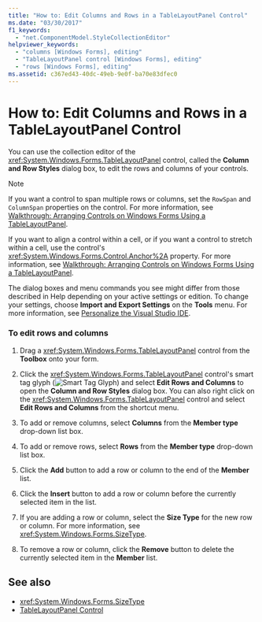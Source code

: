 ```yaml
---
title: "How to: Edit Columns and Rows in a TableLayoutPanel Control"
ms.date: "03/30/2017"
f1_keywords: 
  - "net.ComponentModel.StyleCollectionEditor"
helpviewer_keywords: 
  - "columns [Windows Forms], editing"
  - "TableLayoutPanel control [Windows Forms], editing"
  - "rows [Windows Forms], editing"
ms.assetid: c367ed43-40dc-49eb-9e0f-ba70e83dfec0
---
```

# How to: Edit Columns and Rows in a TableLayoutPanel Control
You can use the collection editor of the <xref:System.Windows.Forms.TableLayoutPanel> control, called the **Column and Row Styles** dialog box, to edit the rows and columns of your controls.  
  
> [!NOTE]
>  If you want a control to span multiple rows or columns, set the `RowSpan` and `ColumnSpan` properties on the control. For more information, see [Walkthrough: Arranging Controls on Windows Forms Using a TableLayoutPanel](walkthrough-arranging-controls-on-windows-forms-using-a-tablelayoutpanel.md).  
>   
>  If you want to align a control within a cell, or if you want a control to stretch within a cell, use the control's <xref:System.Windows.Forms.Control.Anchor%2A> property. For more information, see [Walkthrough: Arranging Controls on Windows Forms Using a TableLayoutPanel](walkthrough-arranging-controls-on-windows-forms-using-a-tablelayoutpanel.md).  
>   
>  The dialog boxes and menu commands you see might differ from those described in Help depending on your active settings or edition. To change your settings, choose **Import and Export Settings** on the **Tools** menu. For more information, see [Personalize the Visual Studio IDE](/visualstudio/ide/personalizing-the-visual-studio-ide).  
  
### To edit rows and columns  
  
1. Drag a <xref:System.Windows.Forms.TableLayoutPanel> control from the **Toolbox** onto your form.  
  
2. Click the <xref:System.Windows.Forms.TableLayoutPanel> control's smart tag glyph (![Smart Tag Glyph](./media/vs-winformsmttagglyph.gif "VS_WinFormSmtTagGlyph")) and select **Edit Rows and Columns** to open the **Column and Row Styles** dialog box. You can also right click on the <xref:System.Windows.Forms.TableLayoutPanel> control and select **Edit Rows and Columns** from the shortcut menu.  
  
3. To add or remove columns, select **Columns** from the **Member type** drop-down list box.  
  
4. To add or remove rows, select **Rows** from the **Member type** drop-down list box.  
  
5. Click the **Add** button to add a row or column to the end of the **Member** list.  
  
6. Click the **Insert** button to add a row or column before the currently selected item in the list.  
  
7. If you are adding a row or column, select the **Size Type** for the new row or column. For more information, see <xref:System.Windows.Forms.SizeType>.  
  
8. To remove a row or column, click the **Remove** button to delete the currently selected item in the **Member** list.  
  
## See also

- <xref:System.Windows.Forms.SizeType>
- [TableLayoutPanel Control](tablelayoutpanel-control-windows-forms.md)

